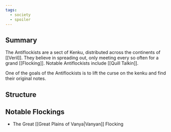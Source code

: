 ```yaml
---
tags:
  - society
  - spoiler
---
```

## Summary

The Antiflockists are a sect of Kenku, distributed across the continents of [[Veril]]. They believe in spreading out, only meeting every so often for a grand [[Flocking]]. Notable Antiflockists include [[Quill Talkin]]. 

One of the goals of the Antiflockists is to lift the curse on the kenku and find their original notes.

## Structure



## Notable Flockings
- The Great [[Great Plains of Vanya|Vanyan]] Flocking